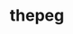 ---
title: "thepeg"
layout: cache
categories: [package, develop]
meta: {"versions": ["2.3.0"], "compilers": ["gcc@=11.4.0"], "oss": ["ubuntu22.04"], "platforms": ["linux"], "targets": ["x86_64_v3"], "stacks": ["hep", "root"], "num_specs": 9, "num_specs_by_stack": {"root": 9, "hep": 9}}
spec_details: [{"hash": "72h22hvxle4glbb3rclbjjdhzkthe5xv", "compiler": "gcc@=11.4.0", "versions": ["2.3.0"], "os": "ubuntu22.04", "platform": "linux", "target": "x86_64_v3", "variants": ["build_system=autotools", "hepmc=2", "libs=shared", "~rivet"], "stacks": ["root", "hep"], "size": "-", "tarball": "https://binaries.spack.io/develop/build_cache/linux-ubuntu22.04-x86_64_v3/gcc-11.4.0/thepeg-2.3.0/linux-ubuntu22.04-x86_64_v3-gcc-11.4.0-thepeg-2.3.0-72h22hvxle4glbb3rclbjjdhzkthe5xv.spack"}, {"hash": "c6buxw6rtjuwnk36ywhcxmih4qfp44k3", "compiler": "gcc@=11.4.0", "versions": ["2.3.0"], "os": "ubuntu22.04", "platform": "linux", "target": "x86_64_v3", "variants": ["build_system=autotools", "hepmc=2", "libs=shared", "~rivet"], "stacks": ["root", "hep"], "size": "-", "tarball": "https://binaries.spack.io/develop/build_cache/linux-ubuntu22.04-x86_64_v3/gcc-11.4.0/thepeg-2.3.0/linux-ubuntu22.04-x86_64_v3-gcc-11.4.0-thepeg-2.3.0-c6buxw6rtjuwnk36ywhcxmih4qfp44k3.spack"}, {"hash": "hsif2xrlfzpbj7pkvpxz6juy5iqt3rxk", "compiler": "gcc@=11.4.0", "versions": ["2.3.0"], "os": "ubuntu22.04", "platform": "linux", "target": "x86_64_v3", "variants": ["build_system=autotools", "hepmc=2", "libs=shared", "~rivet"], "stacks": ["root", "hep"], "size": "-", "tarball": "https://binaries.spack.io/develop/build_cache/linux-ubuntu22.04-x86_64_v3/gcc-11.4.0/thepeg-2.3.0/linux-ubuntu22.04-x86_64_v3-gcc-11.4.0-thepeg-2.3.0-hsif2xrlfzpbj7pkvpxz6juy5iqt3rxk.spack"}, {"hash": "i66473jwsfwk6o4vsbdh7iei5pzzwzdh", "compiler": "gcc@=11.4.0", "versions": ["2.3.0"], "os": "ubuntu22.04", "platform": "linux", "target": "x86_64_v3", "variants": ["build_system=autotools", "hepmc=2", "libs=shared", "~rivet"], "stacks": ["root", "hep"], "size": "-", "tarball": "https://binaries.spack.io/develop/build_cache/linux-ubuntu22.04-x86_64_v3/gcc-11.4.0/thepeg-2.3.0/linux-ubuntu22.04-x86_64_v3-gcc-11.4.0-thepeg-2.3.0-i66473jwsfwk6o4vsbdh7iei5pzzwzdh.spack"}, {"hash": "iuvfwwfvpabfk6axmn7hervzkqn2rukh", "compiler": "gcc@=11.4.0", "versions": ["2.3.0"], "os": "ubuntu22.04", "platform": "linux", "target": "x86_64_v3", "variants": ["build_system=autotools", "hepmc=2", "libs=shared", "~rivet"], "stacks": ["root", "hep"], "size": "-", "tarball": "https://binaries.spack.io/develop/build_cache/linux-ubuntu22.04-x86_64_v3/gcc-11.4.0/thepeg-2.3.0/linux-ubuntu22.04-x86_64_v3-gcc-11.4.0-thepeg-2.3.0-iuvfwwfvpabfk6axmn7hervzkqn2rukh.spack"}, {"hash": "m4mwcq35emt6utuoov67yk3q64rwfpmy", "compiler": "gcc@=11.4.0", "versions": ["2.3.0"], "os": "ubuntu22.04", "platform": "linux", "target": "x86_64_v3", "variants": ["build_system=autotools", "hepmc=2", "libs=shared", "~rivet"], "stacks": ["root", "hep"], "size": "-", "tarball": "https://binaries.spack.io/develop/build_cache/linux-ubuntu22.04-x86_64_v3/gcc-11.4.0/thepeg-2.3.0/linux-ubuntu22.04-x86_64_v3-gcc-11.4.0-thepeg-2.3.0-m4mwcq35emt6utuoov67yk3q64rwfpmy.spack"}, {"hash": "ni7da4hxkuodpb6tapuuahm4pu4aq24u", "compiler": "gcc@=11.4.0", "versions": ["2.3.0"], "os": "ubuntu22.04", "platform": "linux", "target": "x86_64_v3", "variants": ["build_system=autotools", "hepmc=2", "libs=shared", "~rivet"], "stacks": ["root", "hep"], "size": "-", "tarball": "https://binaries.spack.io/develop/build_cache/linux-ubuntu22.04-x86_64_v3/gcc-11.4.0/thepeg-2.3.0/linux-ubuntu22.04-x86_64_v3-gcc-11.4.0-thepeg-2.3.0-ni7da4hxkuodpb6tapuuahm4pu4aq24u.spack"}, {"hash": "spthrm6zulz7zc2awnjp3bmc4naq5pwd", "compiler": "gcc@=11.4.0", "versions": ["2.3.0"], "os": "ubuntu22.04", "platform": "linux", "target": "x86_64_v3", "variants": ["build_system=autotools", "hepmc=2", "libs=shared", "~rivet"], "stacks": ["root", "hep"], "size": "-", "tarball": "https://binaries.spack.io/develop/build_cache/linux-ubuntu22.04-x86_64_v3/gcc-11.4.0/thepeg-2.3.0/linux-ubuntu22.04-x86_64_v3-gcc-11.4.0-thepeg-2.3.0-spthrm6zulz7zc2awnjp3bmc4naq5pwd.spack"}, {"hash": "v245yqiqr7epqpmh62meupg7wxixbdjl", "compiler": "gcc@=11.4.0", "versions": ["2.3.0"], "os": "ubuntu22.04", "platform": "linux", "target": "x86_64_v3", "variants": ["build_system=autotools", "hepmc=2", "libs=shared", "~rivet"], "stacks": ["root", "hep"], "size": "-", "tarball": "https://binaries.spack.io/develop/build_cache/linux-ubuntu22.04-x86_64_v3/gcc-11.4.0/thepeg-2.3.0/linux-ubuntu22.04-x86_64_v3-gcc-11.4.0-thepeg-2.3.0-v245yqiqr7epqpmh62meupg7wxixbdjl.spack"}]
---